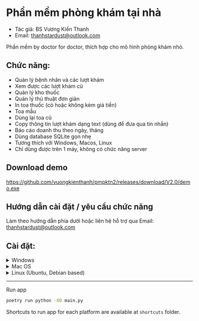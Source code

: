 ﻿# Phần mềm phòng khám tại nhà
- Tác giả: BS Vương Kiến Thanh  
- Email: thanhstardust@outlook.com

Phần mềm by doctor for doctor, thích hợp cho mô hình phòng khám nhỏ.

## Chức năng:
- Quản lý bệnh nhân và các lượt khám
- Xem được các lượt khám cũ
- Quản lý kho thuốc
- Quản lý thủ thuật đơn giản
- In toa thuốc (có hoặc không kèm giá tiền)
- Toa mẫu
- Dùng lại toa cũ
- Copy thông tin lượt khám dạng text (dùng để đưa qua tin nhắn)
- Báo cáo doanh thu theo ngày, tháng
- Dùng database SQLite gọn nhẹ
- Tương thích với Windows, Macos, Linux
- Chỉ dùng được trên 1 máy, không có chức năng server

## Download demo
https://github.com/vuongkienthanh/pmpktn2/releases/download/V2.0/demo.exe

## Hướng dẫn cài đặt / yêu cầu chức năng
Làm theo hướng dẫn phía dưới hoặc liên hệ hỗ trợ qua Email: thanhstardust@outlook.com

## Cài đặt:
<details> <summary>Windows</summary>

### Install `python`
Download **python3.10** at https://www.python.org/downloads/ and install it

### Install `poetry`
Open power shell
```powershell
(Invoke-WebRequest -Uri https://install.python-poetry.org -UseBasicParsing).Content | py -
```
Check installed version
```sh
poetry --version # poetry 1.1.13
```

### Download this repo
Initialize the poetry env
```sh
poetry env use python3.10
poetry install --no-dev
```
</details>

<details> <summary>Mac OS</summary>

### Install `python`
Download **python3.10** at https://www.python.org/downloads/ and install it

### Install `poetry`
```sh
curl -sSL https://install.python-poetry.org | python3 -
```
Check installed version
```sh
poetry --version # poetry 1.1.13
```

### Download this repo
Initialize the poetry env
```sh
poetry env use python3.10
poetry install --no-dev
```
</details>

<details> <summary>Linux (Ubuntu, Debian based)</summary>

### Download source code and build `python`
As of writing, there is no available python3.10 executable.  
You have to compile it yourself.  
Download **python3.10** source code at https://www.python.org/downloads/

Install dependencies
```sh
sudo apt install -y build-essential gdb lcov pkg-config \
      libbz2-dev libffi-dev libgdbm-dev libgdbm-compat-dev liblzma-dev \
      libncurses5-dev libreadline6-dev libsqlite3-dev libssl-dev \
      lzma lzma-dev tk-dev uuid-dev zlib1g-dev python3-venv\
      libgtk-3-0 libgtk-3-bin libgtk-3-common libgtk-3-dev \
      libgstreamer1.0-dev libgstreamer-plugins-base1.0-0 \
      libgstreamer-plugins-base1.0-dev freeglut3 freeglut3-dev \
      python3-dev libsdl-dev libtiff-dev libpng-dev \
      libjpeg-dev python-is-python3
```

Extract `python` source code and install in `/opt/python310`
```sh
sudo mkdir /opt/python310
./configure --enable-loadable-sqlite-extensions --enable-optimizations --enable-shared --prefix=/opt/python310 LDFLAGS="-Wl,-rpath=/opt/python310/lib"
make
sudo make altinstall
echo "export PATH=/opt/python310/bin:\$PATH" | tee -a ~/.profile
```

### Install `poetry`
```sh
curl -sSL https://install.python-poetry.org | python3 -
```
Check installed version
```sh
poetry --version # poetry 1.1.13
```

### Download this repo
Initialize the poetry env
```sh
poetry env use python3.10
poetry install --no-dev
```
</details>

---

Run app
```sh
poetry run python -OO main.py
```

Shortcuts to run app for each platform are available at `shortcuts` folder.
